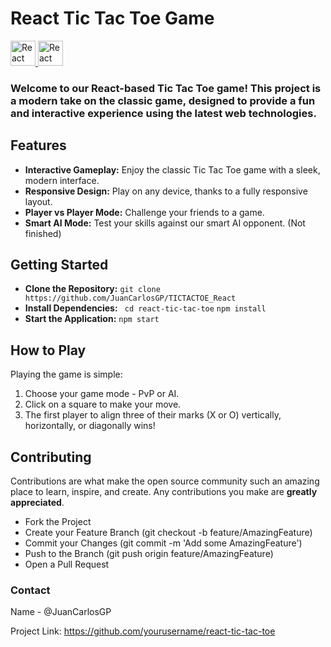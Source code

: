 # React Tic Tac Toe Game

<a href="https://es.react.dev/">
    <img src="https://upload.wikimedia.org/wikipedia/commons/a/a7/React-icon.svg" width="40" height="40" alt="React">  
</a>
<a href="https://www.w3schools.com/js/default.asp">
    <img src="https://upload.wikimedia.org/wikipedia/commons/thumb/9/99/Unofficial_JavaScript_logo_2.svg/1024px-Unofficial_JavaScript_logo_2.svg.png" width="40" height="40" alt="React">  
</a>

### Welcome to our React-based Tic Tac Toe game! This project is a modern take on the classic game, designed to provide a fun and interactive experience using the latest web technologies.

## Features
- **Interactive Gameplay:** Enjoy the classic Tic Tac Toe game with a sleek, modern interface.
- **Responsive Design:** Play on any device, thanks to a fully responsive layout.
- **Player vs Player Mode:** Challenge your friends to a game.
- **Smart AI Mode:** Test your skills against our smart AI opponent. (Not finished)

## Getting Started
  - **Clone the Repository:**
    ``` git clone https://github.com/JuanCarlosGP/TICTACTOE_React ```
  - **Install Dependencies:**
    ``` cd react-tic-tac-toe```
       ``` npm install ```
  - **Start the Application:**
    ``` npm start  ```
## How to Play
Playing the game is simple:

1. Choose your game mode - PvP or AI.
2. Click on a square to make your move.
3. The first player to align three of their marks (X or O) vertically, horizontally, or diagonally wins!

## Contributing
Contributions are what make the open source community such an amazing place to learn, inspire, and create. Any contributions you make are **greatly appreciated**.

- Fork the Project
- Create your Feature Branch (git checkout -b feature/AmazingFeature)
- Commit your Changes (git commit -m 'Add some AmazingFeature')
- Push to the Branch (git push origin feature/AmazingFeature)
- Open a Pull Request

### Contact
Name - @JuanCarlosGP

Project Link: https://github.com/yourusername/react-tic-tac-toe

